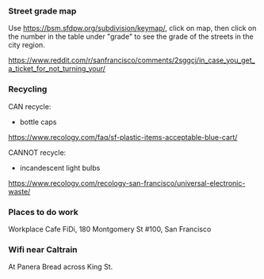 ### Street grade map

Use https://bsm.sfdpw.org/subdivision/keymap/, click on map, then click on the number in the table under "grade" to see the grade of the streets in the city region.

https://www.reddit.com/r/sanfrancisco/comments/2sggcj/in_case_you_get_a_ticket_for_not_turning_your/


### Recycling

CAN recycle:
- bottle caps

https://www.recology.com/faq/sf-plastic-items-acceptable-blue-cart/

CANNOT recycle:
- incandescent light bulbs

https://www.recology.com/recology-san-francisco/universal-electronic-waste/


### Places to do work

Workplace Cafe FiDi, 180 Montgomery St #100, San Francisco


### Wifi near Caltrain

At Panera Bread across King St.